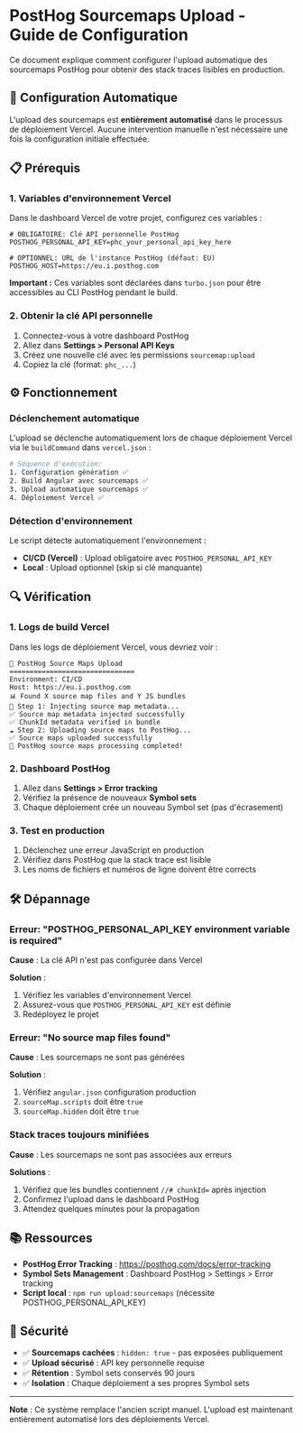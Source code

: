 # PostHog Sourcemaps Upload - Guide de Configuration

Ce document explique comment configurer l'upload automatique des sourcemaps PostHog pour obtenir des stack traces lisibles en production.

## 🔧 Configuration Automatique

L'upload des sourcemaps est **entièrement automatisé** dans le processus de déploiement Vercel. Aucune intervention manuelle n'est nécessaire une fois la configuration initiale effectuée.

## 📋 Prérequis

### 1. Variables d'environnement Vercel

Dans le dashboard Vercel de votre projet, configurez ces variables :

```env
# OBLIGATOIRE: Clé API personnelle PostHog
POSTHOG_PERSONAL_API_KEY=phc_your_personal_api_key_here

# OPTIONNEL: URL de l'instance PostHog (défaut: EU)
POSTHOG_HOST=https://eu.i.posthog.com
```

**Important :** Ces variables sont déclarées dans `turbo.json` pour être accessibles au CLI PostHog pendant le build.

### 2. Obtenir la clé API personnelle

1. Connectez-vous à votre dashboard PostHog
2. Allez dans **Settings > Personal API Keys**
3. Créez une nouvelle clé avec les permissions `sourcemap:upload`
4. Copiez la clé (format: `phc_...`)

## ⚙️ Fonctionnement

### Déclenchement automatique

L'upload se déclenche automatiquement lors de chaque déploiement Vercel via le `buildCommand` dans `vercel.json` :

```bash
# Séquence d'exécution:
1. Configuration génération ✅
2. Build Angular avec sourcemaps ✅
3. Upload automatique sourcemaps ✅
4. Déploiement Vercel ✅
```

### Détection d'environnement

Le script détecte automatiquement l'environnement :

- **CI/CD (Vercel)** : Upload obligatoire avec `POSTHOG_PERSONAL_API_KEY`
- **Local** : Upload optionnel (skip si clé manquante)

## 🔍 Vérification

### 1. Logs de build Vercel

Dans les logs de déploiement Vercel, vous devriez voir :

```
🚀 PostHog Source Maps Upload
===============================
Environment: CI/CD
Host: https://eu.i.posthog.com
📊 Found X source map files and Y JS bundles
📝 Step 1: Injecting source map metadata...
✅ Source map metadata injected successfully
✅ ChunkId metadata verified in bundle
☁️ Step 2: Uploading source maps to PostHog...
✅ Source maps uploaded successfully
🎉 PostHog source maps processing completed!
```

### 2. Dashboard PostHog

1. Allez dans **Settings > Error tracking**
2. Vérifiez la présence de nouveaux **Symbol sets**
3. Chaque déploiement crée un nouveau Symbol set (pas d'écrasement)

### 3. Test en production

1. Déclenchez une erreur JavaScript en production
2. Vérifiez dans PostHog que la stack trace est lisible
3. Les noms de fichiers et numéros de ligne doivent être corrects

## 🛠️ Dépannage

### Erreur: "POSTHOG_PERSONAL_API_KEY environment variable is required"

**Cause** : La clé API n'est pas configurée dans Vercel

**Solution** :
1. Vérifiez les variables d'environnement Vercel
2. Assurez-vous que `POSTHOG_PERSONAL_API_KEY` est définie
3. Redéployez le projet

### Erreur: "No source map files found"

**Cause** : Les sourcemaps ne sont pas générées

**Solution** :
1. Vérifiez `angular.json` configuration production
2. `sourceMap.scripts` doit être `true`
3. `sourceMap.hidden` doit être `true`

### Stack traces toujours minifiées

**Cause** : Les sourcemaps ne sont pas associées aux erreurs

**Solutions** :
1. Vérifiez que les bundles contiennent `//# chunkId=` après injection
2. Confirmez l'upload dans le dashboard PostHog
3. Attendez quelques minutes pour la propagation

## 📚 Ressources

- **PostHog Error Tracking** : https://posthog.com/docs/error-tracking
- **Symbol Sets Management** : Dashboard PostHog > Settings > Error tracking
- **Script local** : `npm run upload:sourcemaps` (nécessite POSTHOG_PERSONAL_API_KEY)

## 🔐 Sécurité

- ✅ **Sourcemaps cachées** : `hidden: true` - pas exposées publiquement
- ✅ **Upload sécurisé** : API key personnelle requise
- ✅ **Rétention** : Symbol sets conservés 90 jours
- ✅ **Isolation** : Chaque déploiement a ses propres Symbol sets

---

**Note** : Ce système remplace l'ancien script manuel. L'upload est maintenant entièrement automatisé lors des déploiements Vercel.